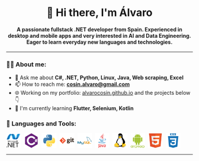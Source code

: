 <div id="header" align="center">
    <h1 align="center">👋 Hi there, I'm Álvaro</h1>
    <h4 align="center">
        A passionate fullstack .NET developer from Spain. Experienced in desktop and mobile apps and very interested in AI and Data Engineering. Eager to learn everyday new languages and technologies.
    </h4>
</div>

---

### 👨‍💻 About me:
- 💬 Ask me about **C#, .NET, Python, Linux, Java, Web scraping, Excel**
- 📫 How to reach me: **cosin.alvaro@gmail.com**
- 🌐 Working on my portfolio: [alvarocosin.github.io](alvarocosin.github.io) and the projects below 👇
- 🌱 I'm currently learning **Flutter, Selenium, Kotlin**

<div align="left">
    <h3>🔨 Languages and Tools:</h3>
    <div>
        <img src="https://github.com/devicons/devicon/blob/master/icons/dot-net/dot-net-original-wordmark.svg"  title=".NET" alt=".NET" width="40" height="40"/>&nbsp;
        <img src="https://github.com/devicons/devicon/blob/master/icons/csharp/csharp-plain.svg" title="C#" alt="C#" width="40" height="40"/>&nbsp;
        <img src="https://github.com/devicons/devicon/blob/master/icons/python/python-original.svg" title="Python" **alt="Python" width="40" height="40"/>&nbsp;
        <img src="https://github.com/devicons/devicon/blob/master/icons/git/git-original-wordmark.svg" title="Git" **alt="Git" width="40" height="40"/>&nbsp;
        <img src="https://github.com/devicons/devicon/blob/master/icons/mysql/mysql-original-wordmark.svg" title="MySQL"  alt="MySQL" width="40" height="40"/>&nbsp;
        <img src="https://github.com/devicons/devicon/blob/master/icons/java/java-original-wordmark.svg"  title="Java" alt="Java" width="40" height="40"/>&nbsp;
        <img src="https://github.com/devicons/devicon/blob/master/icons/linux/linux-original.svg"  title="Linux" alt="Linux" width="40" height="40"/>&nbsp;
        <img src="https://github.com/devicons/devicon/blob/master/icons/android/android-plain-wordmark.svg"  title="Android" alt="Android" width="40" height="40"/>&nbsp;
        <img src="https://github.com/devicons/devicon/blob/master/icons/html5/html5-original.svg" title="HTML5" alt="HTML" width="40" height="40"/>&nbsp;
        <img src="https://github.com/devicons/devicon/blob/master/icons/css3/css3-plain-wordmark.svg"  title="CSS3" alt="CSS" width="40" height="40"/>&nbsp;
      </div>
</div>

---
